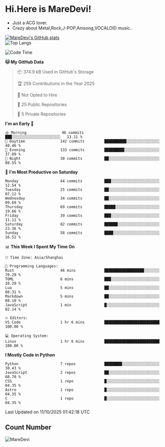 # Hi.Here is MareDevi!

- Just a ACG lover.
- Crazy about Metal,Rock,J-POP,Anisong,VOCALOID music..

[![MareDevi's GitHub stats](https://github-readme-stats.vercel.app/api?username=MareDevi&show_icons=true&theme=algolia)](https://github.com/anuraghazra/github-readme-stats)  
![Top Langs](https://github-readme-stats.vercel.app/api/top-langs/?username=MareDevi&layout=compact&theme=algolia)

<!--START_SECTION:waka-->
![Code Time](http://img.shields.io/badge/Code%20Time-322%20hrs%2027%20mins-blue)

**🐱 My GitHub Data** 

> 📦 374.9 kB Used in GitHub's Storage 
 > 
> 🏆 259 Contributions in the Year 2025
 > 
> 🚫 Not Opted to Hire
 > 
> 📜 25 Public Repositories 
 > 
> 🔑 5 Private Repositories 
 > 
**I'm an Early 🐤** 

```text
🌞 Morning                46 commits          ███░░░░░░░░░░░░░░░░░░░░░░   13.11 % 
🌆 Daytime                142 commits         ██████████░░░░░░░░░░░░░░░   40.46 % 
🌃 Evening                133 commits         █████████░░░░░░░░░░░░░░░░   37.89 % 
🌙 Night                  30 commits          ██░░░░░░░░░░░░░░░░░░░░░░░   08.55 % 
```
📅 **I'm Most Productive on Saturday** 

```text
Monday                   44 commits          ███░░░░░░░░░░░░░░░░░░░░░░   12.54 % 
Tuesday                  25 commits          ██░░░░░░░░░░░░░░░░░░░░░░░   07.12 % 
Wednesday                34 commits          ██░░░░░░░░░░░░░░░░░░░░░░░   09.69 % 
Thursday                 69 commits          █████░░░░░░░░░░░░░░░░░░░░   19.66 % 
Friday                   39 commits          ███░░░░░░░░░░░░░░░░░░░░░░   11.11 % 
Saturday                 82 commits          ██████░░░░░░░░░░░░░░░░░░░   23.36 % 
Sunday                   58 commits          ████░░░░░░░░░░░░░░░░░░░░░   16.52 % 
```


📊 **This Week I Spent My Time On** 

```text
🕑︎ Time Zone: Asia/Shanghai

💬 Programming Languages: 
Rust                     46 mins             ██████████████████░░░░░░░   70.29 % 
TOML                     6 mins              ███░░░░░░░░░░░░░░░░░░░░░░   10.29 % 
Lua                      5 mins              ██░░░░░░░░░░░░░░░░░░░░░░░   08.31 % 
Markdown                 5 mins              ██░░░░░░░░░░░░░░░░░░░░░░░   08.10 % 
JavaScript               1 min               █░░░░░░░░░░░░░░░░░░░░░░░░   02.14 % 

🔥 Editors: 
VS Code                  1 hr 6 mins         █████████████████████████   100.00 % 

💻 Operating System: 
Linux                    1 hr 6 mins         █████████████████████████   100.00 % 
```

**I Mostly Code in Python** 

```text
Python                   7 repos             ████████░░░░░░░░░░░░░░░░░   30.43 % 
JavaScript               2 repos             ██░░░░░░░░░░░░░░░░░░░░░░░   08.70 % 
CSS                      1 repo              █░░░░░░░░░░░░░░░░░░░░░░░░   04.35 % 
Astro                    1 repo              █░░░░░░░░░░░░░░░░░░░░░░░░   04.35 % 
C                        1 repo              █░░░░░░░░░░░░░░░░░░░░░░░░   04.35 % 
```




 Last Updated on 11/10/2025 01:42:18 UTC
<!--END_SECTION:waka-->

## Count Number
![MareDevi](https://count.getloli.com/get/@maredevi?theme=moebooru-h)  

<!---
MareDevi/MareDevi is a ✨ special ✨ repository because its `README.md` (this file) appears on your GitHub profile.
You can click the Preview link to take a look at your changes.
--->
